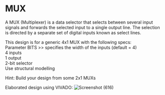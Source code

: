 # MUX

A MUX (Multiplexer) is a data selector that selects between several input signals and forwards the selected input to a single output line. The selection is directed by a separate set of digital inputs known as select lines. 

This design is for a generic 4x1 MUX with the following specs:                                                                                                                           
Parameter BITS >> specifies the width of the inputs (default = 4)                                                                                                                        
4 inputs                                                                                                                                                                                                                                                 
1 output                                                                                                                                                                                                                                                
2-bit selector                                                                                                                                                                                                                                                
Use structural modelling                                                                                                                                                                                                                                                 

Hint: Build your design from some 2x1 MUXs

Elaborated design using VIVADO:
![Screenshot (616)](https://github.com/EngAhmed21/Sub-RTL-Projects/assets/90782588/a99ce647-eead-48b2-aa56-0693fbf40d96)
